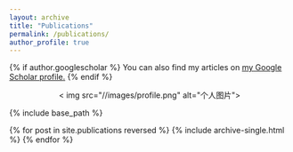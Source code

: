 ```yaml
---
layout: archive
title: "Publications"
permalink: /publications/
author_profile: true
---
```


{% if author.googlescholar %}
  You can also find my articles on <u><a href="{{author.googlescholar}}">my Google Scholar profile</a>.</u>
{% endif %}

<div align="center">
  < img src="//images/profile.png" alt="个人图片">
</div>



{% include base_path %}

{% for post in site.publications reversed %}
  {% include archive-single.html %}
{% endfor %}
